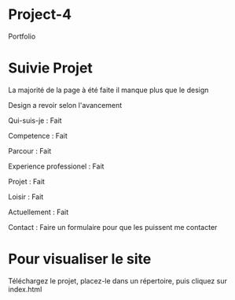 # Project-4
Portfolio

# Suivie Projet
La majorité de la page à été faite il manque plus que le design 

Design a revoir selon l'avancement 

Qui-suis-je : Fait

Competence : Fait

Parcour : Fait

Experience professionel : Fait

Projet : Fait

Loisir : Fait 

Actuellement : Fait 

Contact : Faire un formulaire pour que les puissent me contacter

# Pour visualiser le site

Téléchargez le projet, placez-le dans un répertoire, puis cliquez sur index.html
